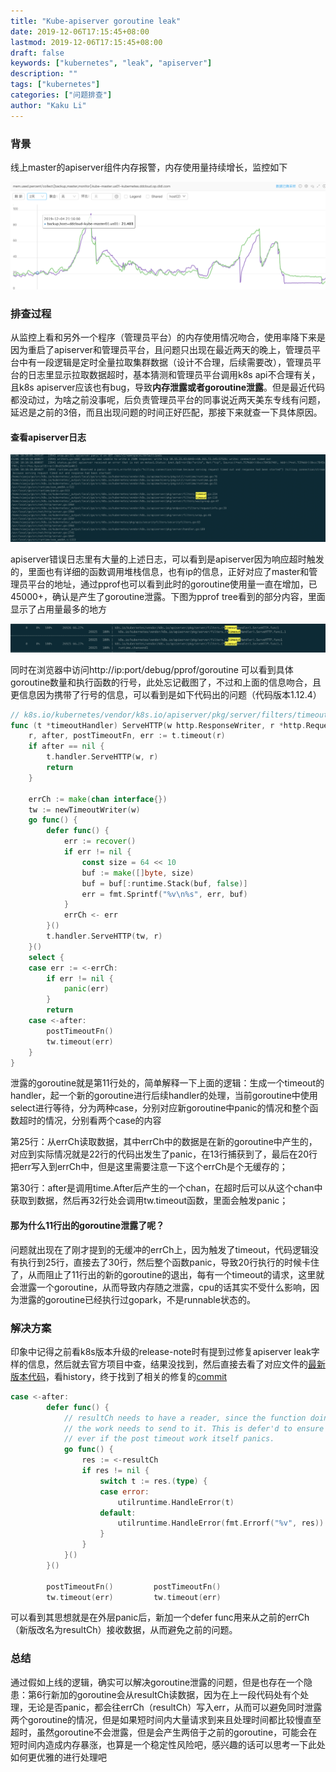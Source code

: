 ```yaml
---
title: "Kube-apiserver goroutine leak"
date: 2019-12-06T17:15:45+08:00
lastmod: 2019-12-06T17:15:45+08:00
draft: false
keywords: ["kubernetes", "leak", "apiserver"]
description: ""
tags: ["kubernetes"]
categories: ["问题排查"]
author: "Kaku Li"
---
```


### 背景

线上master的apiserver组件内存报警，内存使用量持续增长，监控如下

![image-20191206172723141](apiserver_leak1.png)

### 排查过程

从监控上看和另外一个程序（管理员平台）的内存使用情况吻合，使用率降下来是因为重启了apiserver和管理员平台，且问题只出现在最近两天的晚上，管理员平台中有一段逻辑是定时全量拉取集群数据（设计不合理，后续需要改），管理员平台的日志里显示拉取数据超时，基本猜测和管理员平台调用k8s api不合理有关，且k8s apiserver应该也有bug，导致**内存泄露或者goroutine泄露**。但是最近代码都没动过，为啥之前没事呢，后负责管理员平台的同事说近两天美东专线有问题，延迟是之前的3倍，而且出现问题的时间正好匹配，那接下来就查一下具体原因。

#### 查看apiserver日志

![image-20191206174238842](apiserver_leak3.png)

apiserver错误日志里有大量的上述日志，可以看到是apiserver因为响应超时触发的，里面也有详细的函数调用堆栈信息，也有ip的信息，正好对应了master和管理员平台的地址，通过pprof也可以看到此时的goroutine使用量一直在增加，已45000+，确认是产生了goroutine泄露。下图为pprof tree看到的部分内容，里面显示了占用量最多的地方

![image-20191206174908925](apiserver_leak4.png)

同时在浏览器中访问http://ip:port/debug/pprof/goroutine 可以看到具体goroutine数量和执行函数的行号，此处忘记截图了，不过和上面的信息吻合，且更信息因为携带了行号的信息，可以看到是如下代码出的问题（代码版本1.12.4）

```go
// k8s.io/kubernetes/vendor/k8s.io/apiserver/pkg/server/filters/timeout.go
func (t *timeoutHandler) ServeHTTP(w http.ResponseWriter, r *http.Request) {
	r, after, postTimeoutFn, err := t.timeout(r)
	if after == nil {
		t.handler.ServeHTTP(w, r)
		return
	}

	errCh := make(chan interface{})
	tw := newTimeoutWriter(w)
	go func() {
		defer func() {
			err := recover()
			if err != nil {
				const size = 64 << 10
				buf := make([]byte, size)
				buf = buf[:runtime.Stack(buf, false)]
				err = fmt.Sprintf("%v\n%s", err, buf)
			}
			errCh <- err
		}()
		t.handler.ServeHTTP(tw, r)
	}()
	select {
	case err := <-errCh:
		if err != nil {
			panic(err)
		}
		return
	case <-after:
		postTimeoutFn()
		tw.timeout(err)
	}
}
```

泄露的goroutine就是第11行处的，简单解释一下上面的逻辑：生成一个timeout的handler，起一个新的goroutine进行后续handler的处理，当前goroutine中使用select进行等待，分为两种case，分别对应新goroutine中panic的情况和整个函数超时的情况，分别看两个case的内容

第25行：从errCh读取数据，其中errCh中的数据是在新的goroutine中产生的，对应到实际情况就是22行的代码出发生了panic，在13行捕获到了，最后在20行把err写入到errCh中，但是这里需要注意一下这个errCh是个无缓存的；

第30行：after是调用time.After后产生的一个chan，在超时后可以从这个chan中获取到数据，然后再32行处会调用tw.timeout函数，里面会触发panic；

#### 那为什么11行出的goroutine泄露了呢？

问题就出现在了刚才提到的无缓冲的errCh上，因为触发了timeout，代码逻辑没有执行到25行，直接去了30行，然后整个函数panic，导致20行执行的时候卡住了，从而阻止了11行出的新的goroutine的退出，每有一个timeout的请求，这里就会泄露一个goroutine，从而导致内存随之泄露，cpu的话其实不受什么影响，因为泄露的goroutine已经执行过gopark，不是runnable状态的。

### 解决方案

印象中记得之前看k8s版本升级的release-note时有提到过修复apiserver leak字样的信息，然后就去官方项目中查，结果没找到，然后直接去看了对应文件的[最新版本代码](https://github.com/kubernetes/kubernetes/blob/master/staging/src/k8s.io/apiserver/pkg/server/filters/timeout.go)，看history，终于找到了相关的修复的[commit](https://github.com/kubernetes/kubernetes/commit/a4ae7b9081f3ddedd0d588688215ddbe26274f75#diff-4271e9acdab54fd07404a569fdd5011f)

```go
case <-after:
		defer func() {
			// resultCh needs to have a reader, since the function doing
			// the work needs to send to it. This is defer'd to ensure it runs
			// ever if the post timeout work itself panics.
			go func() {
				res := <-resultCh
				if res != nil {
					switch t := res.(type) {
					case error:
						utilruntime.HandleError(t)
					default:
						utilruntime.HandleError(fmt.Errorf("%v", res))
					}
				}
			}()
		}()

		postTimeoutFn()			postTimeoutFn()
		tw.timeout(err)			tw.timeout(err)
```

可以看到其思想就是在外层panic后，新加一个defer func用来从之前的errCh（新版改名为resultCh）接收数据，从而避免之前的问题。

### 总结

通过假如上线的逻辑，确实可以解决goroutine泄露的问题，但是也存在一个隐患：第6行新加的goroutine会从resultCh读数据，因为在上一段代码处有个处理，无论是否panic，都会往errCh（resultCh）写入err，从而可以避免同时泄露两个goroutine的情况，但是如果短时间内大量请求到来且处理时间都比较慢直至超时，虽然goroutine不会泄露，但是会产生两倍于之前的goroutine，可能会在短时间内造成内存暴涨，也算是一个稳定性风险吧，感兴趣的话可以思考一下此处如何更优雅的进行处理吧